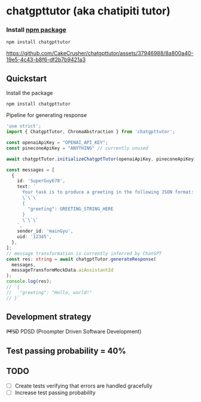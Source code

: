 # chatgpttutor (aka chatipiti tutor)
### Install [npm package](https://www.npmjs.com/package/chatgpttutor)
`npm install chatgpttutor`



https://github.com/CakeCrusher/chatgpttutor/assets/37946988/8a800a40-19e5-4c43-b8f6-df2b7b9421a3

## Quickstart
Install the package
```shell
npm install chatgpttutor
```
Pipeline for generating response
```typescript
'use strict';
import { ChatgptTutor, ChromaAbstraction } from 'chatgpttutor';

const openaiApiKey = "OPENAI_API_KEY";
const pineconeApiKey = "ANYTHING" // currently unused

await chatgptTutor.initializeChatgptTutor(openaiApiKey, pineconeApiKey);

const messages = [
  {
    id: 'SuperGuy678',
    text: `
      Your task is to produce a greeting in the following JSON format:
      \`\`\`
      {
        "greeting": GREETING_STRING_HERE
      }
      \`\`\`
    `,
    sender_id: 'mainGyu',
    uid: '12345',
  },
];
// message transformation is currently inferred by ChatGPT
const res: string = await chatgptTutor.generateResponse(
  messages,
  messageTransformMockData.aiAssistantId
);
console.log(res);
// `{
//   "greeting": "Hello, world!"
// }`
```


## Development strategy
P̶T̶S̶D PDSD (Proompter Driven Software Development)
## Test passing probability = 40%
## TODO
- [ ] Create tests verifying that errors are handled gracefully
- [ ] Increase test passing probability
